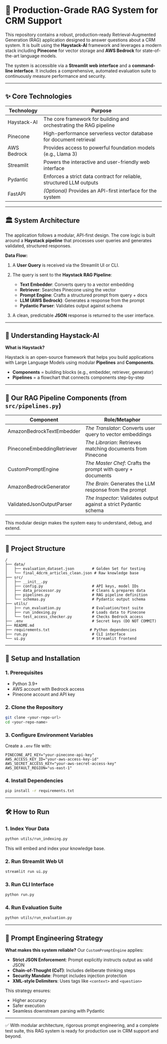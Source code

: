 # 🤖 Production-Grade RAG System for CRM Support

This repository contains a robust, production-ready Retrieval-Augmented Generation (RAG) application designed to answer questions about a CRM system. It is built using the **Haystack-AI** framework and leverages a modern stack including **Pinecone** for vector storage and **AWS Bedrock** for state-of-the-art language models.

The system is accessible via a **Streamlit web interface** and a **command-line interface**. It includes a comprehensive, automated evaluation suite to continuously measure performance and security.

---

## ✨ Core Technologies

| Technology  | Purpose                                                              |
| ----------- | -------------------------------------------------------------------- |
| Haystack-AI | The core framework for building and orchestrating the RAG pipeline   |
| Pinecone    | High-performance serverless vector database for document retrieval   |
| AWS Bedrock | Provides access to powerful foundation models (e.g., Llama 3)        |
| Streamlit   | Powers the interactive and user-friendly web interface               |
| Pydantic    | Enforces a strict data contract for reliable, structured LLM outputs |
| FastAPI     | *(Optional)* Provides an API-first interface for the system          |

---

## 🏛️ System Architecture

The application follows a modular, API-first design. The core logic is built around a **Haystack pipeline** that processes user queries and generates validated, structured responses.

**Data Flow:**

1. A **User Query** is received via the Streamlit UI or CLI.
2. The query is sent to the **Haystack RAG Pipeline**:

   * **Text Embedder**: Converts query to a vector embedding
   * **Retriever**: Searches Pinecone using the vector
   * **Prompt Engine**: Crafts a structured prompt from query + docs
   * **LLM (AWS Bedrock)**: Generates a response from the prompt
   * **Pydantic Parser**: Validates output against schema
3. A clean, predictable **JSON** response is returned to the user interface.

---

## 🧠 Understanding Haystack-AI

**What is Haystack?**

Haystack is an open-source framework that helps you build applications with Large Language Models using modular **Pipelines** and **Components**.

* **Components** = building blocks (e.g., embedder, retriever, generator)
* **Pipelines** = a flowchart that connects components step-by-step

---

## 🔁 Our RAG Pipeline Components (from `src/pipelines.py`)

| Component                  | Role/Metaphor                                                      |
| -------------------------- | ------------------------------------------------------------------ |
| AmazonBedrockTextEmbedder  | *The Translator*: Converts user query to vector embeddings         |
| PineconeEmbeddingRetriever | *The Librarian*: Retrieves matching documents from Pinecone        |
| CustomPromptEngine         | *The Master Chef*: Crafts the prompt with query + documents        |
| AmazonBedrockGenerator     | *The Brain*: Generates the LLM response from the prompt            |
| ValidatedJsonOutputParser  | *The Inspector*: Validates output against a strict Pydantic schema |

This modular design makes the system easy to understand, debug, and extend.

---

## 📁 Project Structure

```shell
/
├── data/
│   ├── evaluation_dataset.json        # Golden Set for testing
│   └── final_4dcrm_articles_clean.json # Raw knowledge base
├── src/
│   ├── __init__.py
│   ├── config.py                      # API keys, model IDs
│   ├── data_processor.py              # Cleans & prepares data
│   ├── pipelines.py                   # RAG pipeline definition
│   └── schemas.py                     # Pydantic output schema
├── utils/
│   ├── run_evaluation.py              # Evaluation/test suite
│   ├── run_indexing.py                # Loads data to Pinecone
│   └── test_access_checker.py         # Checks Bedrock access
├── .env                               # Secret keys (DO NOT COMMIT)
├── README.md
├── requirements.txt                  # Python dependencies
├── run.py                             # CLI interface
└── ui.py                              # Streamlit frontend
```

---

## 🚀 Setup and Installation

### 1. Prerequisites

* Python 3.9+
* AWS account with Bedrock access
* Pinecone account and API key

### 2. Clone the Repository

```bash
git clone <your-repo-url>
cd <your-repo-name>
```

### 3. Configure Environment Variables

Create a `.env` file with:

```env
PINECONE_API_KEY="your-pinecone-api-key"
AWS_ACCESS_KEY_ID="your-aws-access-key-id"
AWS_SECRET_ACCESS_KEY="your-aws-secret-access-key"
AWS_DEFAULT_REGION="us-east-1"
```

### 4. Install Dependencies

```bash
pip install -r requirements.txt
```

---

## 🛠️ How to Run

### 1. Index Your Data

```bash
python utils/run_indexing.py
```

This will embed and index your knowledge base.

### 2. Run Streamlit Web UI

```bash
streamlit run ui.py
```

### 3. Run CLI Interface

```bash
python run.py
```

### 4. Run Evaluation Suite

```bash
python utils/run_evaluation.py
```

---

## 🧠 Prompt Engineering Strategy

**What makes this system reliable?** Our `CustomPromptEngine` applies:

* **Strict JSON Enforcement**: Prompt explicitly instructs output as valid JSON
* **Chain-of-Thought (CoT)**: Includes deliberate thinking steps
* **Security Mandate**: Prompt includes injection protection
* **XML-style Delimiters**: Uses tags like `<context>` and `<question>`

This strategy ensures:

* Higher accuracy
* Safer execution
* Seamless downstream parsing with Pydantic

---

✅ With modular architecture, rigorous prompt engineering, and a complete test suite, this RAG system is ready for production use in CRM support and beyond.
